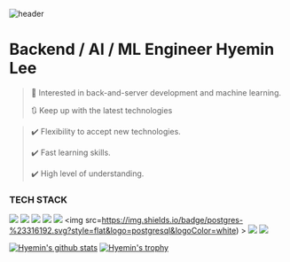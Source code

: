 ![header](https://capsule-render.vercel.app/api?type=wave&color=d7a45d&height=160&section=header&text=Hi!%20I'm%20Hyemin&fontAlign=50&fontAlignY=70&fontSize=90&fontColor=000000)

# Backend / AI / ML Engineer Hyemin Lee 
> 🥰 Interested in back-and-server development and machine learning.
> 
> 🔃 Keep up with the latest technologies


> ✔️ Flexibility to accept new technologies.
> 
> ✔️ Fast learning skills.
> 
> ✔️ High level of understanding.



### TECH STACK
<img src="https://img.shields.io/badge/Django-092E20?style=flat&logo=Django&logflatoColor=orange"/> <img src="https://img.shields.io/badge/flask-000000?style=&logo=flask&logoColor=white"> <img src="https://img.shields.io/badge/Python-3766AB?style=flat&logo=Python&logoColor=white"/> 
<img src="https://img.shields.io/badge/MariaDB-003545?style=flat&logo=MariaDB&logoColor=white"/> <img src="https://img.shields.io/badge/mongoDB-47A248?style=flat&logo=MongoDB&logoColor=white"> <img src=https://img.shields.io/badge/postgres-%23316192.svg?style=flat&logo=postgresql&logoColor=white) >
<img src="https://img.shields.io/badge/amazonaws-232F3E?style=flat&logo=amazonaws&logoColor=white"> <img src="https://img.shields.io/badge/docker-339AF0?style=flat&logo=docker&logoColor=white"> 


 [![Hyemin's github stats](https://github-readme-stats.vercel.app/api?username=HyeminLee&theme=buefy)](https://github.com/HyeminLee1/github-readme-stats)
 [![Hyemin's trophy](https://github-profile-trophy.vercel.app/?username=Hyemin&theme=nord)](https://github.com/HyeminLee1/github-profile-trophy)
 
